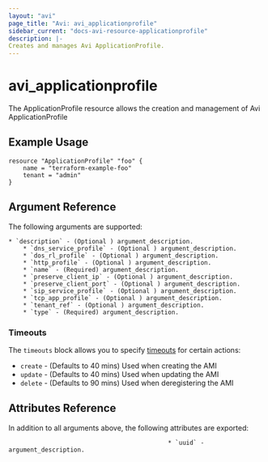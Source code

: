 ```yaml
---
layout: "avi"
page_title: "Avi: avi_applicationprofile"
sidebar_current: "docs-avi-resource-applicationprofile"
description: |-
Creates and manages Avi ApplicationProfile.
---
```


# avi_applicationprofile

The ApplicationProfile resource allows the creation and management of Avi ApplicationProfile

## Example Usage

```hcl
resource "ApplicationProfile" "foo" {
    name = "terraform-example-foo"
    tenant = "admin"
}
```

## Argument Reference

The following arguments are supported:

    * `description` - (Optional ) argument_description.
        * `dns_service_profile` - (Optional ) argument_description.
        * `dos_rl_profile` - (Optional ) argument_description.
        * `http_profile` - (Optional ) argument_description.
        * `name` - (Required) argument_description.
        * `preserve_client_ip` - (Optional ) argument_description.
        * `preserve_client_port` - (Optional ) argument_description.
        * `sip_service_profile` - (Optional ) argument_description.
        * `tcp_app_profile` - (Optional ) argument_description.
        * `tenant_ref` - (Optional ) argument_description.
        * `type` - (Required) argument_description.
        
### Timeouts

The `timeouts` block allows you to specify [timeouts](https://www.terraform.io/docs/configuration/resources.html#timeouts) for certain actions:

* `create` - (Defaults to 40 mins) Used when creating the AMI
* `update` - (Defaults to 40 mins) Used when updating the AMI
* `delete` - (Defaults to 90 mins) Used when deregistering the AMI

## Attributes Reference

In addition to all arguments above, the following attributes are exported:

                                                * `uuid` - argument_description.
    
